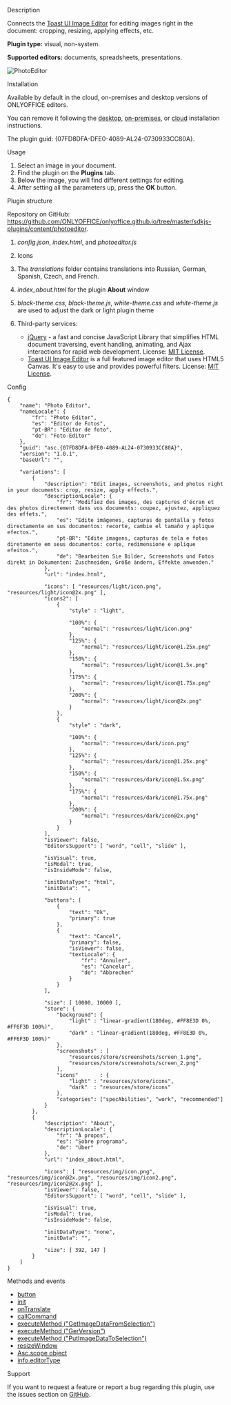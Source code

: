 Description

Connects the [Toast UI Image Editor](https://ui.toast.com/tui-image-editor) for editing images right in the document: cropping, resizing, applying effects, etc.

**Plugin type:** visual, non-system.

**Supported editors:** documents, spreadsheets, presentations.

![PhotoEditor](/plugins/gifs/photo-editor.gif)

Installation

Available by default in the cloud, on-premises and desktop versions of ONLYOFFICE editors.

You can remove it following the [desktop](/plugin/installation/desktop), [on-premises](/plugin/installation/onpremises), or [cloud](/plugin/installation/cloud) installation instructions.

The plugin guid: {07FD8DFA-DFE0-4089-AL24-0730933CC80A}.

Usage

1. Select an image in your document.
2. Find the plugin on the **Plugins** tab.
3. Below the image, you will find different settings for editing.
4. After setting all the parameters up, press the **OK** button.

Plugin structure

Repository on GitHub: <https://github.com/ONLYOFFICE/onlyoffice.github.io/tree/master/sdkjs-plugins/content/photoeditor>.

1. *config.json*, *index.html*, and *photoeditor.js*

2. Icons

3. The *translations* folder contains translations into Russian, German, Spanish, Czech, and French.

4. *index\_about.html* for the plugin **About** window

5. *black-theme.css*, *black-theme.js*, *white-theme.css* and *white-theme.js* are used to adjust the dark or light plugin theme

6. Third-party services:

   * [jQuery](https://jquery.com) - a fast and concise JavaScript Library that simplifies HTML document traversing, event handling, animating, and Ajax interactions for rapid web development. License: [MIT License](https://github.com/ONLYOFFICE/onlyoffice.github.io/blob/master/sdkjs-plugins/content/photoeditor/licenses/jQuery.license).
   * [Toast UI Image Editor](https://ui.toast.com/tui-image-editor) is a full featured image editor that uses HTML5 Canvas. It's easy to use and provides powerful filters. License: [MIT License](https://github.com/ONLYOFFICE/onlyoffice.github.io/blob/master/sdkjs-plugins/content/photoeditor/licenses/Tui.license).

Config

```
{
    "name": "Photo Editor",
    "nameLocale": {
        "fr": "Photo Editor",
        "es": "Editor de Fotos",
        "pt-BR": "Editor de foto",
        "de": "Foto-Editor"
    },
    "guid": "asc.{07FD8DFA-DFE0-4089-AL24-0730933CC80A}",
    "version": "1.0.1",
    "baseUrl": "",

    "variations": [
        {
            "description": "Edit images, screenshots, and photos right in your documents: crop, resize, apply effects.",
            "descriptionLocale": {
                "fr": "Modifiez des images, des captures d'écran et des photos directement dans vos documents: coupez, ajustez, appliquez des effets.",
                "es": "Edite imágenes, capturas de pantalla y fotos directamente en sus documentos: recorte, cambie el tamaño y aplique efectos.",
                "pt-BR": "Edite imagens, capturas de tela e fotos diretamente em seus documentos: corte, redimensione e aplique efeitos.",
                "de": "Bearbeiten Sie Bilder, Screenshots und Fotos direkt in Dokumenten: Zuschneiden, Größe ändern, Effekte anwenden."
            },
            "url": "index.html",

            "icons": [ "resources/light/icon.png", "resources/light/icon@2x.png" ],
            "icons2": [
                {
                    "style" : "light",
                    
                    "100%": {
                        "normal": "resources/light/icon.png"
                    },
                    "125%": {
                        "normal": "resources/light/icon@1.25x.png"
                    },
                    "150%": {
                        "normal": "resources/light/icon@1.5x.png"
                    },
                    "175%": {
                        "normal": "resources/light/icon@1.75x.png"
                    },
                    "200%": {
                        "normal": "resources/light/icon@2x.png"
                    }
                },
                {
                    "style" : "dark",
                    
                    "100%": {
                        "normal": "resources/dark/icon.png"
                    },
                    "125%": {
                        "normal": "resources/dark/icon@1.25x.png"
                    },
                    "150%": {
                        "normal": "resources/dark/icon@1.5x.png"
                    },
                    "175%": {
                        "normal": "resources/dark/icon@1.75x.png"
                    },
                    "200%": {
                        "normal": "resources/dark/icon@2x.png"
                    }
                }
            ],
            "isViewer": false,
            "EditorsSupport": [ "word", "cell", "slide" ],

            "isVisual": true,
            "isModal": true,
            "isInsideMode": false,

            "initDataType": "html",
            "initData": "",

            "buttons": [
                {
                    "text": "Ok",
                    "primary": true
                },
				{
                    "text": "Cancel",
                    "primary": false,
                    "isViewer": false,
                    "textLocale": {
                        "fr": "Annuler",
                        "es": "Cancelar",
                        "de": "Abbrechen"
                    }
                }
            ],

            "size": [ 10000, 10000 ],
            "store": {
                "background": {
                    "light" : "linear-gradient(180deg, #FF8E3D 0%, #FF6F3D 100%)",
                    "dark" : "linear-gradient(180deg, #FF8E3D 0%, #FF6F3D 100%)"
                },
                "screenshots" : [
                    "resources/store/screenshots/screen_1.png",
                    "resources/store/screenshots/screen_2.png"
                ],
                "icons"       : {
                    "light" : "resources/store/icons",
                    "dark"  : "resources/store/icons"
                },
                "categories": ["specAbilities", "work", "recommended"]
            }
        },
        {
            "description": "About",
            "descriptionLocale": {
                "fr": "À propos",
                "es": "Sobre programa",
                "de": "Über"
            },
            "url": "index_about.html",

            "icons": [ "resources/img/icon.png", "resources/img/icon@2x.png", "resources/img/icon2.png", "resources/img/icon2@2x.png" ],
            "isViewer": false,
            "EditorsSupport": [ "word", "cell", "slide" ],

            "isVisual": true,
            "isModal": true,
            "isInsideMode": false,

            "initDataType": "none",
            "initData": "",

            "size": [ 392, 147 ]
        }
    ]
}
```

Methods and events

* [button](/plugin/events/button)
* [init](/plugin/events/init)
* [onTranslate](/plugin/events/ontranslate)
* [callCommand](/plugin/callcommand)
* [executeMethod ("GetImageDataFromSelection")](/plugin/executemethod/common/getimagedatafromselection)
* [executeMethod ("GerVersion")](/plugin/executemethod/common/getversion)
* [executeMethod ("PutImageDataToSelection")](/plugin/executemethod/common/putimagedatatoselection)
* [resizeWindow](/plugin/resizewindow)
* [Asc.scope object](/plugin/scope)
* [info.editorType](/plugin/info#editorType)

Support

If you want to request a feature or report a bug regarding this plugin, use the issues section on [GitHub](https://github.com/ONLYOFFICE/onlyoffice.github.io/issues).
